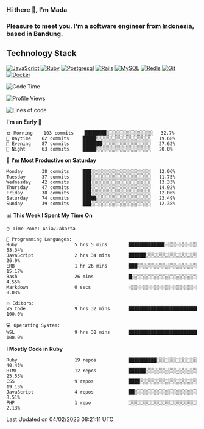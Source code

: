 ### Hi there 👋, I'm Mada
### Pleasure to meet you. I'm a software engineer from Indonesia, based in Bandung.

## Technology Stack

[![JavaScript](https://img.shields.io/badge/-JavaScript-%23F7DF1C?style=flat-square&logo=javascript&logoColor=000000&labelColor=%23F7DF1C&color=%23FFCE5A)](https://www.javascript.com/)
[![Ruby](https://img.shields.io/badge/Ruby-CC342D?style=flat-square&logo=ruby&logoColor=white)](https://www.ruby-lang.org/en/)
[![Postgresql](https://img.shields.io/badge/PostgreSQL-316192?style=flat-square&logo=postgresql&logoColor=ffffff)](https://www.postgresql.org/)
[![Rails](https://img.shields.io/badge/Ruby_on_Rails-CC0000?style=flat-square&logo=ruby-on-rails&logoColor=white)](https://rubyonrails.org/)
[![MySQL](https://img.shields.io/badge/-MySQL-4479A1?style=flat-square&logo=MySQL&logoColor=ffffff)](https://www.mysql.com/)
[![Redis](https://img.shields.io/badge/-Redis-DC382D?style=flat-square&logo=Redis&logoColor=ffffff)](https://redis.io/)
[![Git](https://img.shields.io/badge/-Git-%23F05032?style=flat-square&logo=git&logoColor=%23ffffff)](https://git-scm.com/)
[![Docker](https://img.shields.io/badge/-Docker-2496ED?style=flat-square&logo=docker&logoColor=ffffff)](https://www.docker.com/)
<!--
**madaarya/madaarya** is a ✨ _special_ ✨ repository because its `README.md` (this file) appears on your GitHub profile.

Here are some ideas to get you started:

- 🔭 I’m currently working on ...
- 🌱 I’m currently learning ...
- 👯 I’m looking to collaborate on ...
- 🤔 I’m looking for help with ...
- 💬 Ask me about ...
- 📫 How to reach me: ...
- 😄 Pronouns: ...
- ⚡ Fun fact: ...
-->
<!--START_SECTION:waka-->
![Code Time](http://img.shields.io/badge/Code%20Time-5%2C178%20hrs%2041%20mins-blue)

![Profile Views](http://img.shields.io/badge/Profile%20Views-0-blue)

![Lines of code](https://img.shields.io/badge/From%20Hello%20World%20I%27ve%20Written-863%20Thousand%20lines%20of%20code-blue)

**I'm an Early 🐤** 

```text
🌞 Morning    103 commits    ████████░░░░░░░░░░░░░░░░░   32.7% 
🌆 Daytime    62 commits     █████░░░░░░░░░░░░░░░░░░░░   19.68% 
🌃 Evening    87 commits     ███████░░░░░░░░░░░░░░░░░░   27.62% 
🌙 Night      63 commits     █████░░░░░░░░░░░░░░░░░░░░   20.0%

```
📅 **I'm Most Productive on Saturday** 

```text
Monday       38 commits     ███░░░░░░░░░░░░░░░░░░░░░░   12.06% 
Tuesday      37 commits     ███░░░░░░░░░░░░░░░░░░░░░░   11.75% 
Wednesday    42 commits     ███░░░░░░░░░░░░░░░░░░░░░░   13.33% 
Thursday     47 commits     ███░░░░░░░░░░░░░░░░░░░░░░   14.92% 
Friday       38 commits     ███░░░░░░░░░░░░░░░░░░░░░░   12.06% 
Saturday     74 commits     █████░░░░░░░░░░░░░░░░░░░░   23.49% 
Sunday       39 commits     ███░░░░░░░░░░░░░░░░░░░░░░   12.38%

```


📊 **This Week I Spent My Time On** 

```text
⌚︎ Time Zone: Asia/Jakarta

💬 Programming Languages: 
Ruby                     5 hrs 5 mins        █████████████░░░░░░░░░░░░   53.34% 
JavaScript               2 hrs 34 mins       ██████░░░░░░░░░░░░░░░░░░░   26.9% 
ERB                      1 hr 26 mins        ███░░░░░░░░░░░░░░░░░░░░░░   15.17% 
Bash                     26 mins             █░░░░░░░░░░░░░░░░░░░░░░░░   4.55% 
Markdown                 0 secs              ░░░░░░░░░░░░░░░░░░░░░░░░░   0.03%

🔥 Editors: 
VS Code                  9 hrs 32 mins       █████████████████████████   100.0%

💻 Operating System: 
WSL                      9 hrs 32 mins       █████████████████████████   100.0%

```

**I Mostly Code in Ruby** 

```text
Ruby                     19 repos            ██████████░░░░░░░░░░░░░░░   40.43% 
HTML                     12 repos            ██████░░░░░░░░░░░░░░░░░░░   25.53% 
CSS                      9 repos             ████░░░░░░░░░░░░░░░░░░░░░   19.15% 
JavaScript               4 repos             ██░░░░░░░░░░░░░░░░░░░░░░░   8.51% 
PHP                      1 repo              ░░░░░░░░░░░░░░░░░░░░░░░░░   2.13%

```



 Last Updated on 04/02/2023 08:21:11 UTC
<!--END_SECTION:waka-->

